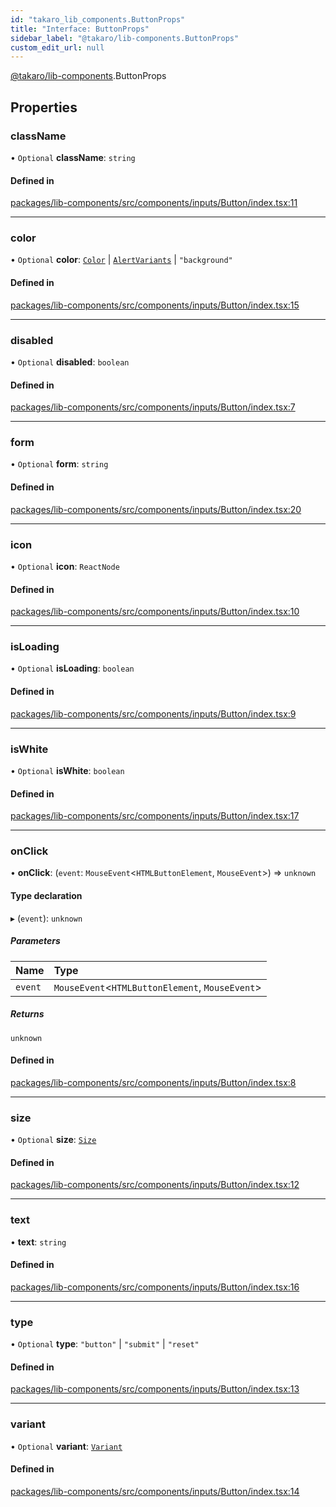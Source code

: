 ```yaml
---
id: "takaro_lib_components.ButtonProps"
title: "Interface: ButtonProps"
sidebar_label: "@takaro/lib-components.ButtonProps"
custom_edit_url: null
---
```


[@takaro/lib-components](../modules/takaro_lib_components.md).ButtonProps

## Properties

### className

• `Optional` **className**: `string`

#### Defined in

[packages/lib-components/src/components/inputs/Button/index.tsx:11](https://github.com/niekcandaele/Takaro/blob/91fb19b/packages/lib-components/src/components/inputs/Button/index.tsx#L11)

___

### color

• `Optional` **color**: [`Color`](../modules/takaro_lib_components.md#color) \| [`AlertVariants`](../modules/takaro_lib_components.md#alertvariants) \| ``"background"``

#### Defined in

[packages/lib-components/src/components/inputs/Button/index.tsx:15](https://github.com/niekcandaele/Takaro/blob/91fb19b/packages/lib-components/src/components/inputs/Button/index.tsx#L15)

___

### disabled

• `Optional` **disabled**: `boolean`

#### Defined in

[packages/lib-components/src/components/inputs/Button/index.tsx:7](https://github.com/niekcandaele/Takaro/blob/91fb19b/packages/lib-components/src/components/inputs/Button/index.tsx#L7)

___

### form

• `Optional` **form**: `string`

#### Defined in

[packages/lib-components/src/components/inputs/Button/index.tsx:20](https://github.com/niekcandaele/Takaro/blob/91fb19b/packages/lib-components/src/components/inputs/Button/index.tsx#L20)

___

### icon

• `Optional` **icon**: `ReactNode`

#### Defined in

[packages/lib-components/src/components/inputs/Button/index.tsx:10](https://github.com/niekcandaele/Takaro/blob/91fb19b/packages/lib-components/src/components/inputs/Button/index.tsx#L10)

___

### isLoading

• `Optional` **isLoading**: `boolean`

#### Defined in

[packages/lib-components/src/components/inputs/Button/index.tsx:9](https://github.com/niekcandaele/Takaro/blob/91fb19b/packages/lib-components/src/components/inputs/Button/index.tsx#L9)

___

### isWhite

• `Optional` **isWhite**: `boolean`

#### Defined in

[packages/lib-components/src/components/inputs/Button/index.tsx:17](https://github.com/niekcandaele/Takaro/blob/91fb19b/packages/lib-components/src/components/inputs/Button/index.tsx#L17)

___

### onClick

• **onClick**: (`event`: `MouseEvent`<`HTMLButtonElement`, `MouseEvent`\>) => `unknown`

#### Type declaration

▸ (`event`): `unknown`

##### Parameters

| Name | Type |
| :------ | :------ |
| `event` | `MouseEvent`<`HTMLButtonElement`, `MouseEvent`\> |

##### Returns

`unknown`

#### Defined in

[packages/lib-components/src/components/inputs/Button/index.tsx:8](https://github.com/niekcandaele/Takaro/blob/91fb19b/packages/lib-components/src/components/inputs/Button/index.tsx#L8)

___

### size

• `Optional` **size**: [`Size`](../modules/takaro_lib_components.md#size)

#### Defined in

[packages/lib-components/src/components/inputs/Button/index.tsx:12](https://github.com/niekcandaele/Takaro/blob/91fb19b/packages/lib-components/src/components/inputs/Button/index.tsx#L12)

___

### text

• **text**: `string`

#### Defined in

[packages/lib-components/src/components/inputs/Button/index.tsx:16](https://github.com/niekcandaele/Takaro/blob/91fb19b/packages/lib-components/src/components/inputs/Button/index.tsx#L16)

___

### type

• `Optional` **type**: ``"button"`` \| ``"submit"`` \| ``"reset"``

#### Defined in

[packages/lib-components/src/components/inputs/Button/index.tsx:13](https://github.com/niekcandaele/Takaro/blob/91fb19b/packages/lib-components/src/components/inputs/Button/index.tsx#L13)

___

### variant

• `Optional` **variant**: [`Variant`](../modules/takaro_lib_components.md#variant)

#### Defined in

[packages/lib-components/src/components/inputs/Button/index.tsx:14](https://github.com/niekcandaele/Takaro/blob/91fb19b/packages/lib-components/src/components/inputs/Button/index.tsx#L14)

